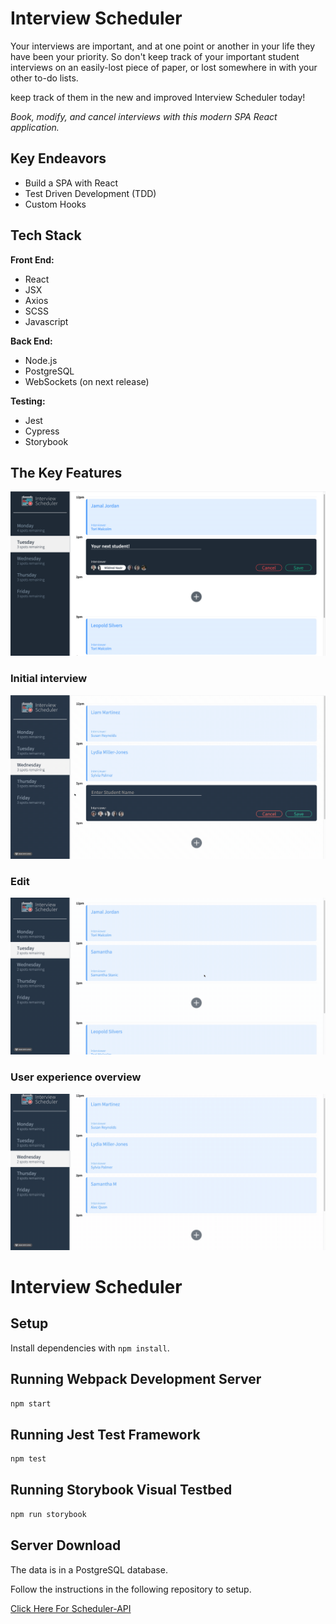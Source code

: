 # Interview Scheduler

Your interviews are important, and at one point or another in your life they have been your priority. So don't keep track of your important student interviews on an easily-lost piece of paper, or lost somewhere in with your other to-do lists.

keep track of them in the new and improved Interview Scheduler today!

_Book, modify, and cancel interviews with this modern SPA React application._

## Key Endeavors

- Build a SPA with React
- Test Driven Development (TDD)
- Custom Hooks

## Tech Stack

**Front End:**

- React
- JSX
- Axios
- SCSS
- Javascript

**Back End:**

- Node.js
- PostgreSQL
- WebSockets (on next release)

**Testing:**

- Jest
- Cypress
- Storybook

## The Key Features

![Main SPA App](https://github.com/Matduro/scheduler/blob/master/docs/MainSchedulerAppPicture.png)

### Initial interview

![Setting up an interview](https://github.com/Matduro/scheduler/blob/master/docs/gif1.gif)

### Edit

![Edit the interview](https://github.com/Matduro/scheduler/blob/master/docs/gif4Edit.gif)

### User experience overview

![Saving the interview](https://github.com/Matduro/scheduler/blob/master/docs/gif2.gif)

# Interview Scheduler

## Setup

Install dependencies with `npm install`.

## Running Webpack Development Server

```sh
npm start
```

## Running Jest Test Framework

```sh
npm test
```

## Running Storybook Visual Testbed

```sh
npm run storybook
```

## Server Download

The data is in a PostgreSQL database.

Follow the instructions in the following repository to setup.

[Click Here For Scheduler-API](https://github.com/Matduro/scheduler-api)
